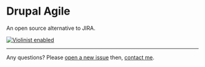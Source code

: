 # Drupal Agile

An open source alternative to JIRA.

[![Violinist enabled](https://img.shields.io/badge/violinist-enabled-brightgreen.svg)](https://violinist.io)

---


Any questions? Please [open a new issue](https://MatthieuScarset/drupal-agile/issues) then, [contact me](http://matthieuscarset.com/).
